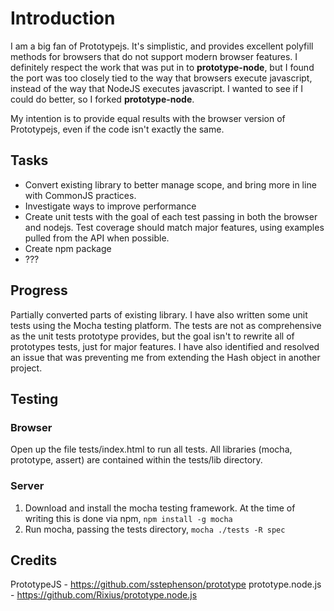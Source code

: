 Introduction
============

I am a big fan of Prototypejs. It's simplistic, and provides excellent polyfill methods for browsers that do not support modern browser features.
I definitely respect the work that was put in to **prototype-node**, but I found the port was too closely tied to the way that browsers execute javascript, instead of the way that NodeJS executes javascript. I wanted to see if I could do better, so I forked  **prototype-node**.

My intention is to provide equal results with the browser version of Prototypejs, even if the code isn't exactly the same.


Tasks
-----

* Convert existing library to better manage scope, and bring more in line with CommonJS practices.
* Investigate ways to improve performance
* Create unit tests with the goal of each test passing in both the browser and nodejs. Test coverage should match major features, using examples pulled from the API when possible.
* Create npm package
* ???

Progress
--------

Partially converted parts of existing library. I have also written some unit tests using the Mocha testing platform. The tests are not as comprehensive as the unit tests prototype provides, but the goal isn't to rewrite all of prototypes tests, just for major features. I have also identified and resolved an issue that was preventing me from extending the Hash object in another project.

Testing
-------

### Browser

Open up the file tests/index.html to run all tests. All libraries (mocha, prototype, assert) are contained within the tests/lib directory. 

### Server

1. Download and install the mocha testing framework. At the time of writing this is done via npm, `npm install -g mocha`
2. Run mocha, passing the tests directory, `mocha ./tests -R spec`

Credits
-------

PrototypeJS - https://github.com/sstephenson/prototype
prototype.node.js - https://github.com/Rixius/prototype.node.js